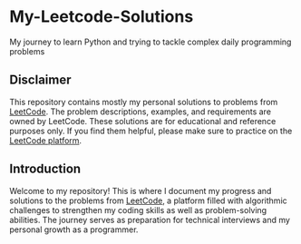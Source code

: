 # My-Leetcode-Solutions
My journey to learn Python and trying to tackle complex daily programming problems

## Disclaimer
This repository contains mostly my personal solutions to problems from [LeetCode](https://leetcode.com). The problem descriptions, examples, and requirements are owned by LeetCode. These solutions are for educational and reference purposes only. If you find them helpful, please make sure to practice on the [LeetCode platform](https://leetcode.com).

## Introduction
Welcome to my repository! This is where I document my progress and solutions to the problems from [LeetCode](https://leetcode.com), a platform filled with algorithmic challenges to strengthen my coding skills as well as problem-solving abilities. The journey serves as preparation for technical interviews and my personal growth as a programmer.
